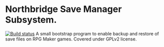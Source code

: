 # Northbridge Save Manager Subsystem.
[![Build status](https://ci.appveyor.com/api/projects/status/kbad00y2p19mei8v/branch/master?svg=true)](https://ci.appveyor.com/project/acemod13/northbridge-savemanager/branch/master)
A small bootstrap program to enable backup and restore of save files on RPG Maker games.
Covered under GPLv2 license.
